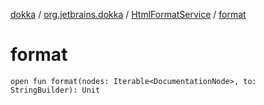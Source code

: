 [dokka](../../index.md) / [org.jetbrains.dokka](../index.md) / [HtmlFormatService](index.md) / [format](format.md)

# format

```
open fun format(nodes: Iterable<DocumentationNode>, to: StringBuilder): Unit
```
